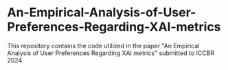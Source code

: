 # An-Empirical-Analysis-of-User-Preferences-Regarding-XAI-metrics
This repository contains the code utilized in the paper "An Empirical Analysis of User Preferences Regarding XAI metrics" submitted to ICCBR 2024
